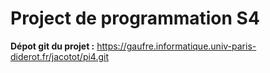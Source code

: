 # Project de programmation S4

**Dépot git du projet :** https://gaufre.informatique.univ-paris-diderot.fr/jacotot/pi4.git